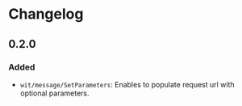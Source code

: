 # Changelog

## 0.2.0

### Added
* `wit/message/SetParameters`: Enables to populate request url with optional parameters.
